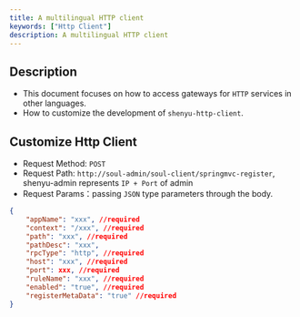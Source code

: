```yaml
---
title: A multilingual HTTP client
keywords: ["Http Client"]
description: A multilingual HTTP client
---
```


## Description

* This document focuses on how to access gateways for `HTTP` services in other languages.
* How to customize the development of `shenyu-http-client`.

## Customize Http Client

* Request Method: `POST`
* Request Path: `http://soul-admin/soul-client/springmvc-register`, shenyu-admin represents `IP + Port` of admin
* Request Params：passing `JSON` type parameters through the body.

```json
{
    "appName": "xxx", //required
    "context": "/xxx", //required
    "path": "xxx", //required
    "pathDesc": "xxx", 
    "rpcType": "http", //required
    "host": "xxx", //required
    "port": xxx, //required
    "ruleName": "xxx", //required
    "enabled": "true", //required
    "registerMetaData": "true" //required
}
```




